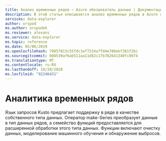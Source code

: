 ```yaml
---
title: Анализ временных рядов — Azure обозреватель данных | Документация Майкрософт
description: В этой статье описывается анализ временных рядов в Azure обозреватель данных.
services: data-explorer
author: orspod
ms.author: orspodek
ms.reviewer: alexans
ms.service: data-explorer
ms.topic: reference
ms.date: 05/06/2019
ms.openlocfilehash: 79857813c55fdc3af7224a7fd4e780ebf381f2bc
ms.sourcegitcommit: 608539af6ab511aa11d82c17b782641340fc8974
ms.translationtype: MT
ms.contentlocale: ru-RU
ms.lasthandoff: 10/20/2020
ms.locfileid: "92246431"
---
```

# <a name="time-series-analysis"></a>Аналитика временных рядов 

Язык запросов Kusto предлагает поддержку в ряде в качестве собственного типа данных.
Оператор make-Series преобразует данные в тип данных рядов, а семейство функций предоставляется для расширенной обработки этого типа данных. Функции включают очистку данных, моделирование машинного обучения и обнаружение выбросов.